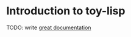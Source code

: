 # Introduction to toy-lisp

TODO: write [great documentation](http://jacobian.org/writing/what-to-write/)
